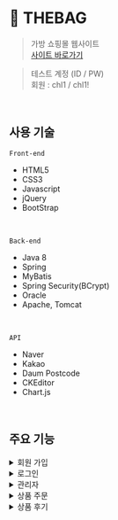 # 👜 THEBAG
> 가방 쇼핑몰 웹사이트  
> [사이트 바로가기](http://localhost:8080/shoppingMall) 


> 테스트 계정 (ID / PW)  
> 회원 : chl1 / chl1!  
<br>

## 사용 기술
`Front-end`  
- HTML5  
- CSS3  
- Javascript  
- jQuery
- BootStrap  
<br>

`Back-end`  
- Java 8  
- Spring  
- MyBatis  
- Spring Security(BCrypt)
- Oracle 
- Apache, Tomcat 
<br>

`API`
- Naver
- Kakao
- Daum Postcode
- CKEditor
- Chart.js
<br>

## 주요 기능  
<details>  
  <summary>회원 가입</summary>  
  <br>  
  
  * ajax를 이용한 아이디 중복 확인 📌 [코드 확인](https://github.com/dev123542/shoppingMall/blob/main/src/main/java/com/shoppingMall/member/controller/MemberController.java#L307)  
    ```javascript
          function idCheck(){
            var idReg = /^(?=.*[a-zA-Z])(?=.*[0-9]).{4,12}$/;   /* 영문,숫자 4~12자리만 가능 */
            var member_id = $("#member_id").val();
            $.ajax({
                url: "${pageContext.request.contextPath}/member/idCheck.do",		
                type:"post", 
                data: {"member_id" : member_id},
                success:function(data){
                  if($.trim(data) == 1){
                    $("#idResult").html("이미 사용 중인 아이디입니다");
                    $("#idResult").css("color", "red");
                  }else if($.trim(data) == 0){
                    if(!idReg.test(member_id)){
                      $("#idResult").html("영문,숫자포함 4~12자리");
                      $("#idResult").css("color", "red");
                    }else{
                      $("#idResult").html("사용 가능한 아이디입니다");
                      $("#idResult").css("color", "green");
                    }
                  }
                },
                error: function(){
                  console.log("아이디 중복확인 ajax 에러");
                }
           });
      }
    ```
  * 정규식으로 아이디, 비밀번호, 이메일 유효성 검사 📌 [코드 확인]() 
  * spring security에서 제공하는 passwordEncoder의 BCrypt 방식으로 비밀번호 암호화  
    
    ```java
      @RequestMapping(value = "/signUp.do", method = RequestMethod.POST)
      public ModelAndView signUp(@ModelAttribute("membervo") MemberVO membervo, HttpServletRequest request, HttpServletResponse response) {
        ModelAndView mav = new ModelAndView("redirect:/");
        // membervo 객체로 만들어진 파라미터에서 뽑은 비밀번호
        String inputPW = membervo.getPw();
        // 뽑은 비밀번호를 암호화
        String encodePW = pwEncoder.encode(inputPW);
        // 암호화시킨 비밀번호를 다시 membervo 객체에 넣는다
        membervo.setPw(encodePW);
        // 이메일 인증 여부
        membervo.setVerify(1);
        int result;
        try {
          result = memberService.signUp(membervo);
          if (result > 0) {
            return mav;
          } else {
            try {
              PrintWriter out = response.getWriter();
              out.write("<script>");
              out.write("alert('회원가입 실패')");
              out.write("</script>");
            } catch (IOException e) {
              e.printStackTrace();
            }
          }
        } catch (Exception e1) {
          e1.printStackTrace();
        }
        return mav;
      }
    ```
  * 작성란 전부 입력시 회원 가입 가능 📌 [코드 확인]() 
  * SMTP를 이용한 이메일 인증 📌 [코드 확인]() 
  * 인증 번호를 입력해야만 회원 가입 가능 📌 [코드 확인]()  
  
</details>  

<details>  
  <summary>로그인</summary>
  <br>
  
  * 인터셉터 처리를 하여 임의로 관리자 페이지 접근시 로그인 페이지로 이동   
  * 세션에 저장된 값으로 로그인 여부 확인  
  * REST API를 통한 소셜 로그인 구현  
  * 입력하지 않거나 아이디 또는 비밀번호가 일치하지 않을 경우 알림창으로 경고  
  <br>
  
  * 로그인 후 마이 페이지에서 비밀번호, 이메일, 전화번호 정보 수정
</details>  

<details>  
  <summary>관리자</summary>
  <br>
  
  * chart.js를 이용한 신규 가입자, 매출액, 상품별 수요 통계 차트  
  * DB에 저장된 회원 정보 확인  
  * DB에 저장되어 있는 상품을 목록으로 확인  
  * 상품명, 카테고리(상품 대분류), 가격, 상품 구분으로 검색 가능  
  * 상품 정보(색상) 추가  
  * CKEditor를 적용해서 상품 상세 이미지와 상품 설명 첨부  
  * 썸네일 이미지는 별도로 파일 첨부  
  * 빈 입력칸이 있을 경우 알림창이 뜨고, 전부 입력해야 상품 등록 가능  
</details> 

<details>  
  <summary>상품 주문</summary>
  <br>
  
  * Daum postcode API를 사용하여 우편 번호 조회  
  * 상품 주문시 주문날짜와 .Math()로 생성한 무작위 난수 주문 번호 생성  
  * 마이 페이지에서 주문 정보 확인
</details> 

<details>  
  <summary>상품 후기</summary>
  <br>
  
  * 상품 후기 작성/수정/삭제
</details> 
